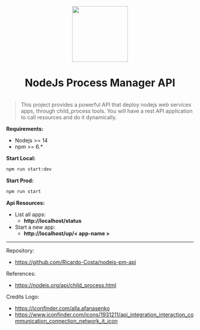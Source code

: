 <div style="display: flex; justify-content: center; width: 100%; align-items: center; flex-direction: column;">
<img src="./public/imgs/logo.svg" width="150" heigth="150">
<h1>NodeJs Process Manager API</h1>
</div>

> This project provides a powerful API that deploy nodejs web services apps, through child_process tools. You will have a rest API application to call resources and do it dynamically.

**Requirements:**<br/>
- Nodejs >= 14
- npm >= 6.*

**Start Local:**<br/>
```bash
npm run start:dev
```

**Start Prod:**<br/>
```bash
npm run start
```

**Api Resources:**<br/>
- List all apps:
  - **http://localhost/status**
- Start a new app:
  - **http://localhost/up/< app-name >**

<hr/>

Repository:
- https://github.com/Ricardo-Costa/nodejs-pm-api

References:
- https://nodejs.org/api/child_process.html

Credits Logo:
- https://iconfinder.com/alla.afanasenko
- https://www.iconfinder.com/icons/1931211/api_integration_interaction_communication_connection_network_it_icon